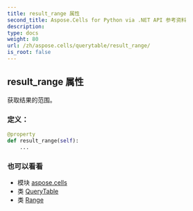 ```yaml
---
title: result_range 属性
second_title: Aspose.Cells for Python via .NET API 参考资料
description:
type: docs
weight: 80
url: /zh/aspose.cells/querytable/result_range/
is_root: false
---
```

## result_range 属性

获取结果的范围。
### 定义：
```python
@property
def result_range(self):
    ...
```

### 也可以看看
* 模块 [aspose.cells](../../)
* 类 [QueryTable](/cells/python-net/zh/aspose.cells/querytable)
* 类 [Range](/cells/python-net/zh/aspose.cells/range)
